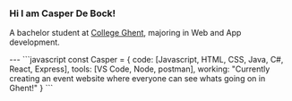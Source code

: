 ### Hi I am Casper De Bock!
<p>A bachelor student at <a href="https://hogent.be">College Ghent</a>, majoring in Web and App development.</p>
---
```javascript
const Casper = {
  code: [Javascript, HTML, CSS, Java, C#, React, Express],
  tools: [VS Code, Node, postman],
  working: "Currently creating an event website where everyone can see whats going on in Ghent!"
}
```
<!--
**CasperDeBock/CasperDeBock** is a ✨ _special_ ✨ repository because its `README.md` (this file) appears on your GitHub profile.

Here are some ideas to get you started:

- 🔭 I’m currently working on ...
- 🌱 I’m currently learning ...
- 👯 I’m looking to collaborate on ...
- 🤔 I’m looking for help with ...
- 💬 Ask me about ...
- 📫 How to reach me: ...
- 😄 Pronouns: ...
- ⚡ Fun fact: ...
-->
